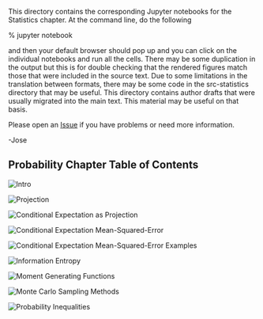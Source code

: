 This directory contains the corresponding Jupyter notebooks
for the Statistics chapter. At the command line, do the following

  % jupyter notebook

and then your default browser should pop up and you can click on
the individual notebooks and run all the cells. There may be some
duplication in the output but this is for double checking that the
rendered figures match those that were included in the source text.
Due to some limitations in the translation between formats, there may
be some code in the src-statistics directory that may be useful. This
directory contains author drafts that were usually migrated into the
main text. This material may be useful on that basis.

Please open an [Issue](https://github.com/unpingco/python_for_prob_stats_ml) 
if you have problems or need more information.

-Jose

Probability Chapter Table of Contents
-------------------------------------

![Intro](intro.ipynb)

![Projection](projection.ipynb)

![Conditional Expectation as Projection](./Conditional_Expectation_Projection.ipynb)

![Conditional Expectation Mean-Squared-Error](./Conditional_expectation_MSE.ipynb)

![Conditional Expectation Mean-Squared-Error Examples](./Conditional_expectation_MSE_Ex.ipynb)

![Information Entropy](./Information_Entropy.ipynb)

![Moment Generating Functions](./moment_generating.ipynb)

![Monte Carlo Sampling Methods](./Sampling_Monte_Carlo.ipynb)

![Probability Inequalities](./ProbabilityInequalities.ipynb)
